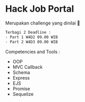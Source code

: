 # Hack Job Portal

Merupakan challenge yang dinilai 💯
```txt
Terbagi 2 Deadline :
- Part 1 W4D2 09.00 WIB
- Part 2 W4D3 09.00 WIB
```

Competencies and Tools :
- OOP
- MVC Callback
- Schema
- Express
- EJS
- Promise	
- Sequelize